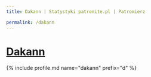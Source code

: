 ```yaml
---
title: Dakann | Statystyki patronite.pl | Patromierz

permalink: /dakann
---
```


# [Dakann](https://patronite.pl/dakann)

{% include profile.md name="dakann" prefix="d" %}
